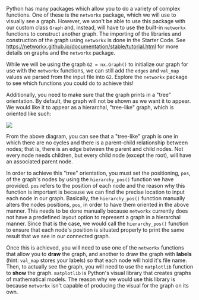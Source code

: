 <!--title={Drawing the Graph}-->

<!--badges={Python:75,Algorithms:100}-->

<!--concepts={directedGraphs, introToGraphs, useOfGraphs}-->

Python has many packages which allow you to do a variety of complex functions. One of these is the `networkx` package, which we will use to visually see a graph. However, we won't be able to use this package with our custom class `Graph` and, instead, will have to use the built-in `networkx` functions to construct another graph. The importing of the libraries and construction of the graph using `networkx` is done in the Starter Code. See https://networkx.github.io/documentation/stable/tutorial.html for more details on graphs and the `networkx` package.

While we will be using the graph `G2 = nx.Graph()` to initialize our graph for use with the `networkx` functions, we can   still add the `edges` and `val_map` values we parsed from the input file into `G2`. Explore the `networkx` package to see which functions you could do to achieve this! 

Additionally, you need to make sure that the graph prints in a "tree" orientation. By default, the graph will not be shown as we want it to appear. We would like it to appear as a hierarchal, "tree-like" graph, which is oriented like such:

![](https://i.stack.imgur.com/kUTHb.png)

From the above diagram, you can see that a "tree-like" graph is one in which there are no cycles and there is a parent-child relationship between nodes; that is, there is an edge between the parent and child nodes. Not every node needs children, but every child node (except the root), will have an associated parent node.

In order to achieve this "tree" orientation, you must set the positioning, `pos`,  of the graph's nodes by using the `hierarchy_pos()` function we have provided. `pos` refers to the position of each node and the reason why this function is important is because we can find the precise location to input each node in our graph. Basically, the `hierarchy_pos()` function manually alters the nodes positions, `pos`,  in order to have them oriented in the above manner. This needs to be done manually because `networkx`  currently does not have a predefined layout option to represent a graph in a hierarchal manner. Since that is the case, we would call the `hierarchy_pos()` function to ensure that each node's position is situated properly to print the same result that we see in our connected graph.

Once this is achieved, you will need to use one of the `networkx`  functions that allow you to **draw** the graph, and another to draw the graph with **labels** (hint: `val_map` stores your labels) so that each node will hold it's file name. Then, to actually see the graph, you will need to use the `matplotlib` function to **show** the graph. `matplotlib` is Python's visual library that creates graphs of mathematical models. The reason why we would use this library is because `networkx` isn't capable of producing the visual for the graph on its own. 

 

 

